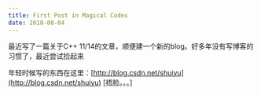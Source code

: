 ```yaml
---
title: First Post in Magical Codes
date: 2018-08-04
---
```


最近写了一篇关于C++ 11/14的文章，顺便建一个新的blog。好多年没有写博客的习惯了，最近尝试捡起来

年轻时候写的东西在这里：[http://blog.csdn.net/shuiyu](http://blog.csdn.net/shuiyu) [捂脸。。。]
